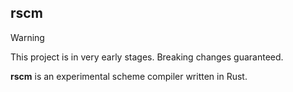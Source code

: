 ## rscm

> [!WARNING]
> This project is in very early stages. Breaking changes guaranteed.

**rscm** is an experimental scheme compiler written in Rust.
